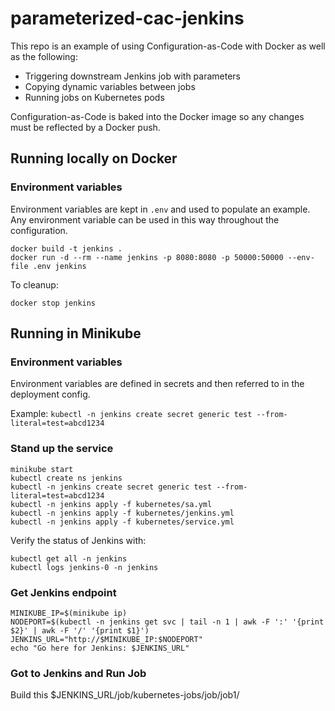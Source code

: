 # parameterized-cac-jenkins

This repo is an example of using Configuration-as-Code with Docker as well as
the following:

- Triggering downstream Jenkins job with parameters
- Copying dynamic variables between jobs
- Running jobs on Kubernetes pods

Configuration-as-Code is baked into the Docker image so any changes must be reflected by a
Docker push.

## Running locally on Docker

### Environment variables

Environment variables are kept in `.env` and used to populate an example. Any
environment variable can be used in this way throughout the configuration.

```
docker build -t jenkins .
docker run -d --rm --name jenkins -p 8080:8080 -p 50000:50000 --env-file .env jenkins
```

To cleanup:

```
docker stop jenkins
```

## Running in Minikube

### Environment variables

Environment variables are defined in secrets and then referred to in the deployment config.

Example: `kubectl -n jenkins create secret generic test --from-literal=test=abcd1234`

### Stand up the service

```
minikube start
kubectl create ns jenkins
kubectl -n jenkins create secret generic test --from-literal=test=abcd1234
kubectl -n jenkins apply -f kubernetes/sa.yml
kubectl -n jenkins apply -f kubernetes/jenkins.yml
kubectl -n jenkins apply -f kubernetes/service.yml
```

Verify the status of Jenkins with:

```
kubectl get all -n jenkins
kubectl logs jenkins-0 -n jenkins
```

### Get Jenkins endpoint

```
MINIKUBE_IP=$(minikube ip)
NODEPORT=$(kubectl -n jenkins get svc | tail -n 1 | awk -F ':' '{print $2}' | awk -F '/' '{print $1}')
JENKINS_URL="http://$MINIKUBE_IP:$NODEPORT"
echo "Go here for Jenkins: $JENKINS_URL"
```

### Got to Jenkins and Run Job

Build this $JENKINS_URL/job/kubernetes-jobs/job/job1/
